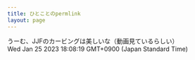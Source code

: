```yaml
---
title: ひとことのpermlink
layout: page
---
```

<div class="box" dt="1674637699913">
  うーむ、JJFのカービングは美しいな（動画見ているらしい）
  <div class="content is-small">Wed Jan 25 2023 18:08:19 GMT+0900 (Japan Standard Time)</div>
</div>